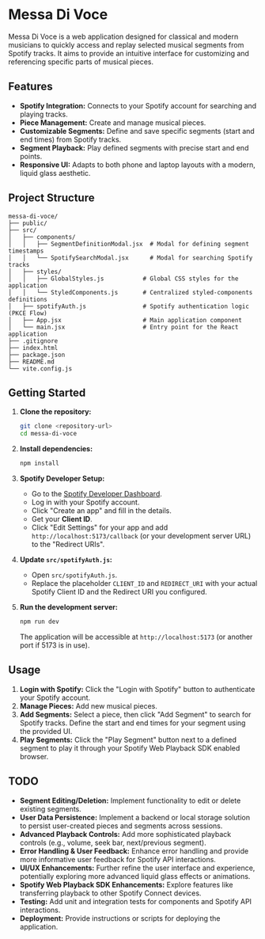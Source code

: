 # Messa Di Voce

Messa Di Voce is a web application designed for classical and modern musicians to quickly access and replay selected musical segments from Spotify tracks. It aims to provide an intuitive interface for customizing and referencing specific parts of musical pieces.

## Features

*   **Spotify Integration:** Connects to your Spotify account for searching and playing tracks.
*   **Piece Management:** Create and manage musical pieces.
*   **Customizable Segments:** Define and save specific segments (start and end times) from Spotify tracks.
*   **Segment Playback:** Play defined segments with precise start and end points.
*   **Responsive UI:** Adapts to both phone and laptop layouts with a modern, liquid glass aesthetic.

## Project Structure

```
messa-di-voce/
├── public/
├── src/
│   ├── components/
│   │   ├── SegmentDefinitionModal.jsx  # Modal for defining segment timestamps
│   │   └── SpotifySearchModal.jsx      # Modal for searching Spotify tracks
│   ├── styles/
│   │   ├── GlobalStyles.js           # Global CSS styles for the application
│   │   └── StyledComponents.js       # Centralized styled-components definitions
│   ├── spotifyAuth.js                # Spotify authentication logic (PKCE Flow)
│   ├── App.jsx                       # Main application component
│   └── main.jsx                      # Entry point for the React application
├── .gitignore
├── index.html
├── package.json
├── README.md
└── vite.config.js
```

## Getting Started

1.  **Clone the repository:**
    ```bash
    git clone <repository-url>
    cd messa-di-voce
    ```

2.  **Install dependencies:**
    ```bash
    npm install
    ```

3.  **Spotify Developer Setup:**
    *   Go to the [Spotify Developer Dashboard](https://developer.spotify.com/dashboard/applications).
    *   Log in with your Spotify account.
    *   Click "Create an app" and fill in the details.
    *   Get your **Client ID**.
    *   Click "Edit Settings" for your app and add `http://localhost:5173/callback` (or your development server URL) to the "Redirect URIs".

4.  **Update `src/spotifyAuth.js`:**
    *   Open `src/spotifyAuth.js`.
    *   Replace the placeholder `CLIENT_ID` and `REDIRECT_URI` with your actual Spotify Client ID and the Redirect URI you configured.

5.  **Run the development server:**
    ```bash
    npm run dev
    ```

    The application will be accessible at `http://localhost:5173` (or another port if 5173 is in use).

## Usage

1.  **Login with Spotify:** Click the "Login with Spotify" button to authenticate your Spotify account.
2.  **Manage Pieces:** Add new musical pieces.
3.  **Add Segments:** Select a piece, then click "Add Segment" to search for Spotify tracks. Define the start and end times for your segment using the provided UI.
4.  **Play Segments:** Click the "Play Segment" button next to a defined segment to play it through your Spotify Web Playback SDK enabled browser.

## TODO

*   **Segment Editing/Deletion:** Implement functionality to edit or delete existing segments.
*   **User Data Persistence:** Implement a backend or local storage solution to persist user-created pieces and segments across sessions.
*   **Advanced Playback Controls:** Add more sophisticated playback controls (e.g., volume, seek bar, next/previous segment).
*   **Error Handling & User Feedback:** Enhance error handling and provide more informative user feedback for Spotify API interactions.
*   **UI/UX Enhancements:** Further refine the user interface and experience, potentially exploring more advanced liquid glass effects or animations.
*   **Spotify Web Playback SDK Enhancements:** Explore features like transferring playback to other Spotify Connect devices.
*   **Testing:** Add unit and integration tests for components and Spotify API interactions.
*   **Deployment:** Provide instructions or scripts for deploying the application.